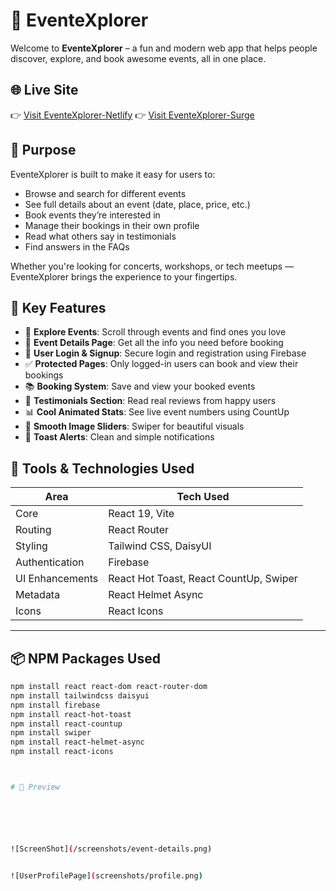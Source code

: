 # 🎉 EventeXplorer

Welcome to **EventeXplorer** – a fun and modern web app that helps people discover, explore, and book awesome events, all in one place.

## 🌐 Live Site

👉 [Visit EventeXplorer-Netlify](https://event-explorer-catagori-jesmine-a9.netlify.app)
👉 [Visit EventeXplorer-Surge](http://event-explorer-catagori-jesmine-a9.surge.sh)

## 🎯 Purpose

EventeXplorer is built to make it easy for users to:
- Browse and search for different events
- See full details about an event (date, place, price, etc.)
- Book events they’re interested in
- Manage their bookings in their own profile
- Read what others say in testimonials
- Find answers in the FAQs

Whether you're looking for concerts, workshops, or tech meetups — EventeXplorer brings the experience to your fingertips.

## 🚀 Key Features

- 🧭 **Explore Events**: Scroll through events and find ones you love
- 📄 **Event Details Page**: Get all the info you need before booking
- 🔐 **User Login & Signup**: Secure login and registration using Firebase
- ✅ **Protected Pages**: Only logged-in users can book and view their bookings
- 📚 **Booking System**: Save and view your booked events
- 💬 **Testimonials Section**: Read real reviews from happy users
- 📊 **Cool Animated Stats**: See live event numbers using CountUp
- 🎠 **Smooth Image Sliders**: Swiper for beautiful visuals
- 🍞 **Toast Alerts**: Clean and simple notifications

## 🔧 Tools & Technologies Used

| Area           | Tech Used                               |
|----------------|------------------------------------------|
| Core           | React 19, Vite                          |
| Routing        | React Router                            |
| Styling        | Tailwind CSS, DaisyUI                   |
| Authentication | Firebase                                 |
| UI Enhancements| React Hot Toast, React CountUp, Swiper   |
| Metadata       | React Helmet Async                      |
| Icons          | React Icons                             |

---

## 📦 NPM Packages Used

```bash
npm install react react-dom react-router-dom
npm install tailwindcss daisyui
npm install firebase
npm install react-hot-toast
npm install react-countup
npm install swiper
npm install react-helmet-async
npm install react-icons



# 📸 Preview






![ScreenShot](/screenshots/event-details.png)


![UserProfilePage](screenshots/profile.png)
